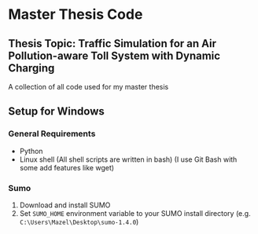 # Master Thesis Code

## Thesis Topic: Traffic Simulation for an Air Pollution-aware Toll System with Dynamic Charging

A collection of all code used for my master thesis

## Setup for Windows

### General Requirements

* Python
* Linux shell (All shell scripts are written in bash) (I use Git Bash with some add features like wget)

### Sumo

1. Download and install SUMO
2. Set `SUMO_HOME` environment variable to your SUMO install directory (e.g. `C:\Users\Mazel\Desktop\sumo-1.4.0`)
